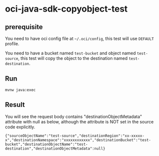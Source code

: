 # oci-java-sdk-copyobject-test

## prerequisite

You need to have oci config file at `~/.oci/config`, this test will use `DEFAULT` profile.

You need to have a bucket named `test-bucket` and object named `test-source`, this test will copy the object to the destination named `test-destination`.

## Run

`mvnw java:exec`

## Result

You will see the request body contains "destinationObjectMetadata" attribute with null as below, although the attribute is NOT set in the source code explicitly. 

```
{"sourceObjectName":"test-source","destinationRegion":"xx-xxxxx-x","destinationNamespace":"xxxxxxxxxxxx","destinationBucket":"test-bucket","destinationObjectName":"test-destination","destinationObjectMetadata":null}
```
